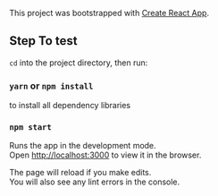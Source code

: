 This project was bootstrapped with [Create React App](https://github.com/facebook/create-react-app).

## Step To test

`cd` into the project directory, then run:

### `yarn` or `npm install`
to install all dependency libraries


### `npm start`

Runs the app in the development mode.<br>
Open [http://localhost:3000](http://localhost:3000) to view it in the browser.

The page will reload if you make edits.<br>
You will also see any lint errors in the console.

